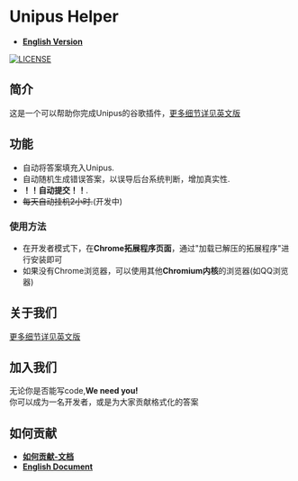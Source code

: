 # Unipus Helper
* **[English Version](../README.md)**

[![LICENSE](https://img.shields.io/badge/license-Anti%20996-blue.svg)](https://github.com/996icu/996.ICU/blob/master/LICENSE)

## 简介
这是一个可以帮助你完成Unipus的谷歌插件，[更多细节详见英文版](../README.md)

## 功能
* 自动将答案填充入Unipus.
* 自动随机生成错误答案，以误导后台系统判断，增加真实性.
* **！！自动提交！！**.
* ~~每天自动挂机2小时.~~(开发中)

### 使用方法
* 在开发者模式下，在**Chrome拓展程序页面**，通过"加载已解压的拓展程序"进行安装即可
* 如果没有Chrome浏览器，可以使用其他**Chromium内核**的浏览器(如QQ浏览器)

## 关于我们
[更多细节详见英文版](../README.md)

## 加入我们
无论你是否能写code,**We need you!**  
你可以成为一名开发者，或是为大家贡献格式化的答案

## 如何贡献
* **[如何贡献-文档](./ToContribute_CN.md)**
* **[English Document](./ToContribute.md)**
